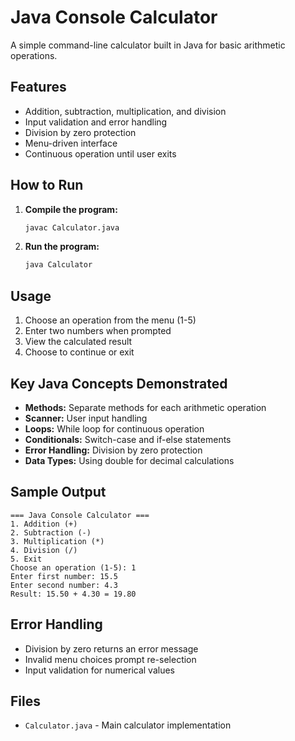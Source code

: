 # Java Console Calculator

A simple command-line calculator built in Java for basic arithmetic operations.

## Features

- Addition, subtraction, multiplication, and division
- Input validation and error handling
- Division by zero protection
- Menu-driven interface
- Continuous operation until user exits

## How to Run

1. **Compile the program:**
   ```bash
   javac Calculator.java
   ```

2. **Run the program:**
   ```bash
   java Calculator
   ```

## Usage

1. Choose an operation from the menu (1-5)
2. Enter two numbers when prompted
3. View the calculated result
4. Choose to continue or exit

## Key Java Concepts Demonstrated

- **Methods:** Separate methods for each arithmetic operation
- **Scanner:** User input handling
- **Loops:** While loop for continuous operation
- **Conditionals:** Switch-case and if-else statements
- **Error Handling:** Division by zero protection
- **Data Types:** Using double for decimal calculations

## Sample Output

```
=== Java Console Calculator ===
1. Addition (+)
2. Subtraction (-)
3. Multiplication (*)
4. Division (/)
5. Exit
Choose an operation (1-5): 1
Enter first number: 15.5
Enter second number: 4.3
Result: 15.50 + 4.30 = 19.80
```

## Error Handling

- Division by zero returns an error message
- Invalid menu choices prompt re-selection
- Input validation for numerical values

## Files

- `Calculator.java` - Main calculator implementation
